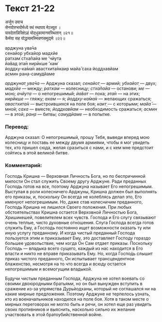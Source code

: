 # Текст 21-22

अर्जुन उवाच  
सेनयोरुभयोर्मध्ये रथं स्थापय मेऽच्युत ।  
यावदेतान्निरिक्षेऽहं योद्‌धुकामानवस्थितान् ॥२१॥  
कैर्मया सह योद्धव्यमस्मिन्रणसमुद्यमे ॥२२॥

арджуна ува̄ча  
сенайор убхайор мадхйе  
ратхам̇ стха̄пайа ме ’чйута  
йа̄вад эта̄н нирӣкше ’хам̇  
йоддху-ка̄ма̄н авастхита̄нкаир майа̄ саха йоддхавйам  
асмин ран̣а-самудйаме

_арджунат̣ ува̄ча_ — Арджуна сказал; _сенайот̣_ — армий; _убхайот̣_ — двух; _мадхйе_ — между; _ратхам_ — колесницу; _стха̄пайа_ — останови; _ме_ — мою; _ачйута_ — о непогрешимый; _йа̄ват_ — пока; _эта̄н_ — на этих; _нирӣкше_ — гляжу; _ахам_ — я; _йоддху-ка̄ма̄н_ — желающих сражаться; _авастхита̄н_ — выстроившихся на поле боя; _каит̣_ — с которыми; _майа̄_ — мной; _саха_ — вместе; _йоддхавйам_ — необходимость сражаться; _асмин_ — в этой; _ран̣а_ — битвы; _самудйаме_ — в попытке.

### Перевод:

Арджуна сказал: О непогрешимый, прошу Тебя, выведи вперед мою колесницу и поставь ее между двумя армиями, чтобы я мог увидеть тех, кто пришел сюда, желая сразиться с нами, и с кем мне предстоит сойтись в этой великой битве.

### Комментарий:

Господь Кришна — Верховная Личность Бога, но по беспричинной милости Он стал служить Своему другу Арджуне. Ради преданных Господь готов на все, поэтому Арджуна называет Его непогрешимым. Выступая в роли колесничего Арджуны, Кришна должен был выполнять его приказы, и, поскольку Он всегда не колеблясь делал это, Его именуют непогрешимым. Но, даже став колесничим преданного, Господь Кришна не лишился Своего положения. При любых обстоятельствах Кришна остается Верховной Личностью Бога, Хришикешей, повелителем всех чувств. Господа и Его слугу связывают очень теплые, чисто духовные отношения. Слуга Господа всегда готов служить Ему, а Господь постоянно ищет возможности оказать ту или иную услугу преданному. И когда чистый преданный Господа пользуется этим и приказывает Ему, это доставляет Господу гораздо большее удовольствие, чем когда Он Сам отдает приказы. Поскольку Господь — владыка всего сущего, каждый из нас находится в Его власти и никто не вправе приказывать Ему. Но, когда Господь слышит приказ чистого преданного, Он испытывает трансцендентное блаженство, несмотря на то что всегда и всюду остается непогрешимым и всемогущим владыкой.

Будучи чистым преданным Господа, Арджуна не хотел воевать со своими двоюродными братьями, но он был вынужден вступить в сражение из-за упрямства Дурьйодханы, который не соглашался ни на какие мирные предложения. Поэтому Арджуне не терпелось узнать, кто из военачальников находился на поле боя. Хотя в таком месте о мирных переговорах не могло быть и речи, он хотел еще раз увидеть своих противников и выяснить, насколько сильно их желание участвовать в этой братоубийственной войне.